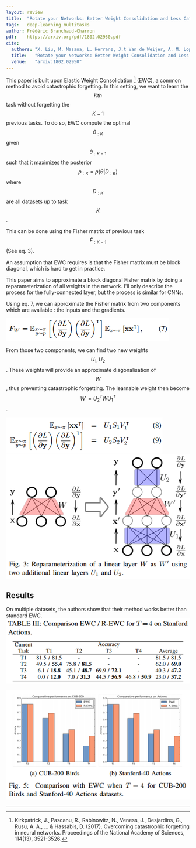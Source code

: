```yaml
---
layout: review
title:  "Rotate your Networks: Better Weight Consolidation and Less Catastrophic Forgetting"
tags:   deep-learning multitasks
author: Frédéric Branchaud-Charron
pdf:    https://arxiv.org/pdf/1802.02950.pdf
cite:
  authors: "X. Liu, M. Masana, L. Herranz, J.t Van de Weijer, A. M. Lopez, A. D. Bagdanov"
  title:   "Rotate your Networks: Better Weight Consolidation and Less Catastrophic Forgetting"
  venue:   "arxiv:1802.02950"
---
```


This paper is built upon Elastic Weight Consolidation [^fn] (EWC), a common method to avoid catastrophic forgetting. In this setting, we want to learn the $$Kth$$ task without forgetting the $$K-1$$ previous tasks. To do so, EWC compute the optimal $$ \theta_{:K} $$ given $$\theta_{:K-1}$$ such that it maximizes the posterior $$p_{:K} = p(\theta \vert D_{:K})$$ where $$D_{:K}$$ are all datasets up to task $$K$$.

This can be done using the Fisher matrix of previous task $$\bar F_{:K-1}$$ (See eq. 3).

An assumption that EWC requires is that the Fisher matrix must be block diagonal, which is hard to get in practice.

This paper aims to approximate a block diagonal Fisher matrix by doing a reparameterization of all weights in the network. I'll only describe the process for the fully-connected layer, but the process is similar for CNNs.

Using eq. 7, we can approximate the Fisher matrix from two components which are available : the inputs and the gradients.

![](/article/images/rewc/eq7.png)


From those two components, we can find two new weights $$U_{1}, U_{2}$$.
These weights will provide an approximate diagonalisation of $$W$$, thus preventing catastrophic forgetting. The learnable weight then become $$W' = U^{T}_{2}WU^{T}_{1}$$.

![](/article/images/rewc/eq89.png)
![](/article/images/rewc/fig3.png)

## Results
On multiple datasets, the authors show that their method works better than standard EWC.
![](/article/images/rewc/table3.png)

![](/article/images/rewc/fig5.png)







***
[^fn]: Kirkpatrick, J., Pascanu, R., Rabinowitz, N., Veness, J., Desjardins, G., Rusu, A. A., ... & Hassabis, D. (2017). Overcoming catastrophic forgetting in neural networks. Proceedings of the National Academy of Sciences, 114(13), 3521-3526.
